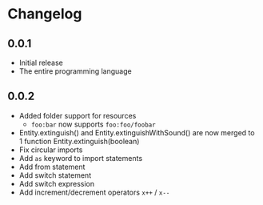 # Changelog

## 0.0.1

- Initial release
- The entire programming language

## 0.0.2

- Added folder support for resources
    - `foo:bar` now supports `foo:foo/foobar`
- Entity.extinguish() and Entity.extinguishWithSound() are now merged to 1 function Entity.extinguish(boolean)
- Fix circular imports
- Add `as` keyword to import statements
- Add from statement
- Add switch statement
- Add switch expression
- Add increment/decrement operators `x++` / `x--`